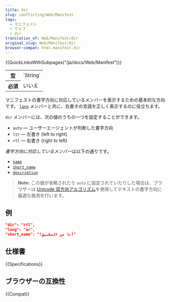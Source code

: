 ```yaml
---
title: dir
slug: conflicting/Web/Manifest
tags:
  - マニフェスト
  - ウェブ
  - dir
translation_of: Web/Manifest/dir
original_slug: Web/Manifest/dir
browser-compat: html.manifest.dir
---
```

{{QuickLinksWithSubpages("/ja/docs/Web/Manifest")}}

<table class="properties">
  <tbody>
    <tr>
      <th scope="row">型</th>
      <td>`String`</td>
    </tr>
    <tr>
      <th scope="row">必須</th>
      <td>いいえ</td>
    </tr>
  </tbody>
</table>

マニフェストの書字方向に対応しているメンバーを表示するための基本的な方向です。 [`lang`](/ja/docs/Web/Manifest/lang) メンバーと共に、右書きの言語を正しく表示するのに役立ちます。

`dir` メンバーには、次の値のうちの一つを設定することができます。

- `auto` — ユーザーエージェントが判断した書字方向
- `ltr` — 左書き (left to right)
- `rtl` — 右書き (right to left)

*書字方向に対応しているメンバー*は以下の通りです。

- [`name`](/ja/docs/Web/Manifest/name)
- [`short_name`](/ja/docs/Web/Manifest/short_name)
- [`description`](/ja/docs/Web/Manifest/description)

> **Note:** この値が省略されたり `auto` に設定されていたりした場合は、ブラウザーは [Unicode 双方向アルゴリズム](/ja/docs/Web/Guide/Unicode_Bidirectional_Text_Algorithm)を使用してテキストの書字方向に最適な推測を行います。

## 例

```json
"dir": "rtl",
"lang": "ar",
"short_name": "!أنا من التطبيق"
```

## 仕様書

{{Specifications}}

## ブラウザーの互換性

{{Compat}}
